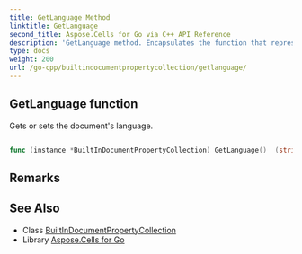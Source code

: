 ```yaml
---
title: GetLanguage Method 
linktitle: GetLanguage
second_title: Aspose.Cells for Go via C++ API Reference
description: 'GetLanguage method. Encapsulates the function that represents getlanguage in Go.'
type: docs
weight: 200
url: /go-cpp/builtindocumentpropertycollection/getlanguage/
---
```


## GetLanguage function

Gets or sets the document's language.

```go

func (instance *BuiltInDocumentPropertyCollection) GetLanguage()  (string,  error) 

```

## Remarks


## See Also

* Class [BuiltInDocumentPropertyCollection](../)
* Library [Aspose.Cells for Go](../../)
